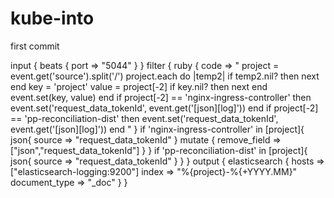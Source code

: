 # kube-into
first commit




input {
  beats {
    port => "5044"
  }
}
filter {
ruby {
    code => "
            project = event.get('source').split('/')
            project.each do |temp2|
                if temp2.nil? then
                    next
                end
                key = 'project'
                value = project[-2]
                if key.nil? then
                    next
                end
                event.set(key, value)
            end
             if  project[-2] == 'nginx-ingress-controller' then
                     event.set('request_data_tokenId', event.get('[json][log]'))
               end
            if  project[-2] == 'pp-reconciliation-dist' then
                     event.set('request_data_tokenId', event.get('[json][log]'))
               end
    "
}
if 'nginx-ingress-controller' in [project]{
json{
        source => "request_data_tokenId"
    }
    mutate {
        remove_field => ["json","request_data_tokenId"]
    }
}
if 'pp-reconciliation-dist' in [project]{
json{
        source => "request_data_tokenId"
    }
}
}
output {
        elasticsearch {
        hosts => ["elasticsearch-logging:9200"]
        index => "%{project}-%{+YYYY.MM}"
        document_type => "_doc"
        }
}